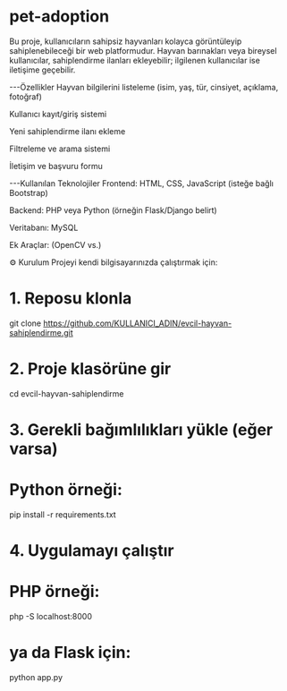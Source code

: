 # pet-adoption
Bu proje, kullanıcıların sahipsiz hayvanları kolayca görüntüleyip sahiplenebileceği bir web platformudur. Hayvan barınakları veya bireysel kullanıcılar, sahiplendirme ilanları ekleyebilir; ilgilenen kullanıcılar ise iletişime geçebilir.

---Özellikler
Hayvan bilgilerini listeleme (isim, yaş, tür, cinsiyet, açıklama, fotoğraf)

Kullanıcı kayıt/giriş sistemi

Yeni sahiplendirme ilanı ekleme

Filtreleme ve arama sistemi

İletişim ve başvuru formu

---Kullanılan Teknolojiler
Frontend: HTML, CSS, JavaScript (isteğe bağlı Bootstrap)

Backend: PHP veya Python (örneğin Flask/Django belirt)

Veritabanı: MySQL 

Ek Araçlar: (OpenCV vs.)

⚙️ Kurulum
Projeyi kendi bilgisayarınızda çalıştırmak için:

# 1. Reposu klonla
git clone https://github.com/KULLANICI_ADIN/evcil-hayvan-sahiplendirme.git

# 2. Proje klasörüne gir
cd evcil-hayvan-sahiplendirme

# 3. Gerekli bağımlılıkları yükle (eğer varsa)
# Python örneği:
pip install -r requirements.txt

# 4. Uygulamayı çalıştır
# PHP örneği:
php -S localhost:8000

# ya da Flask için:
python app.py
